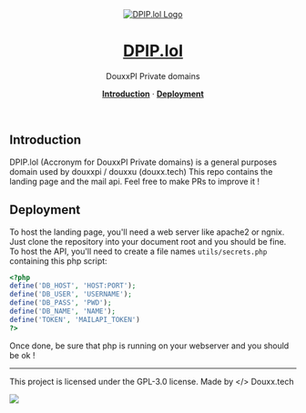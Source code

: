 <div align="center">

<a href="https://dpip.lol" style="display: block; text-align: center;">
  <img alt="DPIP.lol Logo" src="https://images.dpip.lol/big_logo.png" />
  <h1 align="center">DPIP.lol</h1>
</a>

</div>
<p align="center">
  DouxxPI Private domains
</p>

<p align="center">
  <a href="#introduction"><strong>Introduction</strong></a> ·
  <a href="#deployment"><strong>Deployment</strong></a>
</p>
<br/>

## Introduction
DPIP.lol (Accronym for DouxxPI Private domains) is a general purposes domain used by douxxpi / douxxu (douxx.tech)
This repo contains the landing page and the mail api. Feel free to make PRs to improve it !

## Deployment
To host the landing page, you'll need a web server like apache2 or ngnix. Just clone the repository into your document root and you should be fine.
To host the API, you'll need to create a file names `utils/secrets.php` containing this php script:

```php
<?php
define('DB_HOST', 'HOST:PORT');
define('DB_USER', 'USERNAME');
define('DB_PASS', 'PWD');
define('DB_NAME', 'NAME');
define('TOKEN', 'MAILAPI_TOKEN')
?>
```

Once done, be sure that php is running on your webserver and you should be ok !

---
This project is licensed under the GPL-3.0 license.
Made by </> Douxx.tech

<img src="https://prv-readme-views.dpip.lol/?id=dpip_lol">

